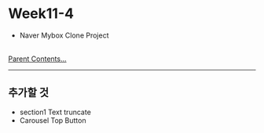 # Week11-4

-   Naver Mybox Clone Project


<link rel="stylesheet" href="../../assets/stylesheets/my_style.css">

<br>[Parent Contents...](../../README.md/#til-today-i-learned)


-----


## 추가할 것

- section1 Text truncate
- Carousel Top Button